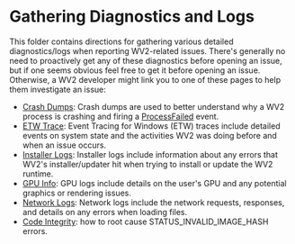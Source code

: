 # Gathering Diagnostics and Logs
This folder contains directions for gathering various detailed diagnostics/logs when reporting WV2-related issues. There's generally no need to proactively get any of these diagnostics before opening an issue, but if one seems obvious feel free to get it before opening an issue. Otherwise, a WV2 developer might link you to one of these pages to help them investigate an issue:

- [Crash Dumps](crash.md): Crash dumps are used to better understand why a WV2 process is crashing and firing a [ProcessFailed](https://learn.microsoft.com/dotnet/api/microsoft.web.webview2.core.corewebview2.processfailed) event.
- [ETW Trace](etw.md): Event Tracing for Windows (ETW) traces include detailed events on system state and the activities WV2 was doing before and when an issue occurs.
- [Installer Logs](install.md): Installer logs include information about any errors that WV2's installer/updater hit when trying to install or update the WV2 runtime.
- [GPU Info](gpu.md): GPU logs include details on the user's GPU and any potential graphics or rendering issues.
- [Network Logs](network.md): Network logs include the network requests, responses, and details on any errors when loading files.
- [Code Integrity](code_integrity.md): how to root cause STATUS_INVALID_IMAGE_HASH errors.
